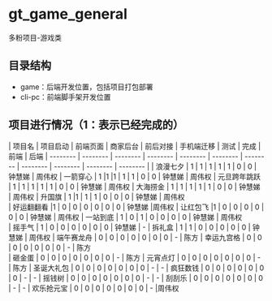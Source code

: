 # gt_game_general

多粉项目-游戏类
## 目录结构

- game：后端开发位置，包括项目打包部署
- cli-pc：前端脚手架开发位置

## 项目进行情况（1：表示已经完成的）

| 项目名 | 项目启动 | 前端页面 | 商家后台 | 前后对接 | 手机端迁移 | 测试 | 完成 | 前端 | 后端
| -------- | -------- | -------- | -------- | -------- | -------- | -------- | -------- | -------- | -------- | -------- |
| 浪漫七夕     | 1 | 1 | 1 | 1 | 1 | 0 | 0 |   钟慧娣 | 周伟权
| 一箭穿心     | 1 |1 |1 | 1 | 1 | 0 | 0  |   钟慧娣 | 周伟权
| 元旦跨年跳跃 | 1 | 1 | 1 | 1 | 1 | 0 | 0 |  钟慧娣 | 周伟权
| 大海捞金     | 1 | 1 | 1 | 1 | 1 | 0 | 0  |  钟慧娣 | 周伟权
| 升国旗       | 1 |1 | 1 | 1 | 0 | 0 | 0  |  钟慧娣  | 周伟权  
| 好运翻翻看    |1 | 0 | 0 | 0 | 0 | 0 | 0 |  钟慧娣   |周伟权
| 让红包飞      |1 | 0 | 0 | 0 | 0 | 0 | 0 |  钟慧娣   | 周伟权
| 一站到底     | 1 | 0 | 1 | 0 | 0 | 0 | 0  |  钟慧娣 | 周伟权  
| 摇手气       | 1 | 0 | 0 | 0 | 0 | 0 | 0 |  钟慧娣 | -
| 拆礼盒       | 1 | 1 | 0 | 0 | 0 | 0 | 0 |  钟慧娣 | 周伟权
| 端午赛龙舟    | 0 | 0 | 0 | 0 | 0 | 0 | 0 | - | 陈方
| 幸运九宫格    | 0 | 0 | 0 | 0 | 0 | 0 | 0 | - | 陈方   
| 砸金蛋        | 0 | 0 | 0 | 0 | 0 | 0 | 0 | - | 陈方
| 元宵点灯      | 0 | 0 | 0 | 0 | 0 | 0 | 0 | - | 陈方
| 圣诞大礼包   | 0 | 0 | 0 | 0 | 0 | 0 | 0 | - | -
| 疯狂数钱     | 0 | 0 | 0 | 0 | 0 | 0 | 0 | - | -
| 摇钱树       | 0 | 0 | 0 | 0 | 0 | 0 | 0 | - | - 
| 刮刮乐       | 0 | 0 | 0 | 0 | 0 | 0 | 0 | - | -
| 欢乐抢元宝    | 0 | 0 | 0 | 0 | 0 | 0 | 0 | - |周伟权  








